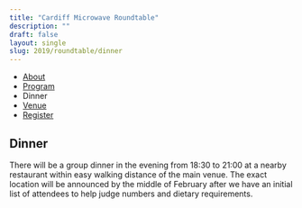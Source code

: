 ```yaml
---
title: "Cardiff Microwave Roundtable"
description: ""
draft: false
layout: single
slug: 2019/roundtable/dinner
---
```


<div class="tabs is-centered">
    <ul>
        <li><a href="/events/2019/roundtable">About</a></li>
        <li><a href="/events/2019/roundtable/program">Program</a></li>
        <li class="is-active"><a>Dinner</a></li>
        <li><a href="/events/2019/roundtable/venue">Venue</a></li>
        <li><a href="/events/2019/roundtable/register">Register</a></li>
    </ul>
</div>

## Dinner

There will be a group dinner in the evening from 18:30 to 21:00 at a nearby restaurant within easy walking distance of the main venue. The exact location will be announced by the middle of February after we have an initial list of attendees to help judge numbers and dietary requirements.

